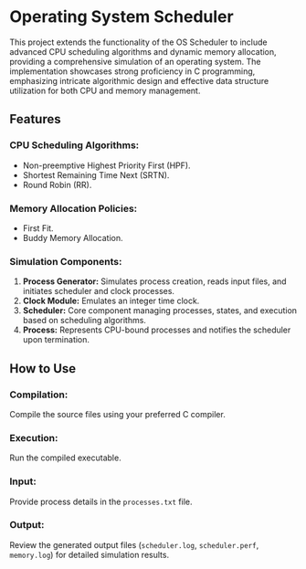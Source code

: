 # Operating System Scheduler 

This project extends the functionality of the OS Scheduler to include advanced CPU scheduling algorithms and dynamic memory allocation, providing a comprehensive simulation of an operating system. The implementation showcases strong proficiency in C programming, emphasizing intricate algorithmic design and effective data structure utilization for both CPU and memory management.

## Features

### CPU Scheduling Algorithms:

- Non-preemptive Highest Priority First (HPF).
- Shortest Remaining Time Next (SRTN).
- Round Robin (RR).

### Memory Allocation Policies:

- First Fit.
- Buddy Memory Allocation.

### Simulation Components:

1. **Process Generator:** Simulates process creation, reads input files, and initiates scheduler and clock processes.
2. **Clock Module:** Emulates an integer time clock.
3. **Scheduler:** Core component managing processes, states, and execution based on scheduling algorithms.
4. **Process:** Represents CPU-bound processes and notifies the scheduler upon termination.

## How to Use

### Compilation:

Compile the source files using your preferred C compiler.

### Execution:

Run the compiled executable.

### Input:

Provide process details in the `processes.txt` file.

### Output:

Review the generated output files (`scheduler.log`, `scheduler.perf`, `memory.log`) for detailed simulation results.
